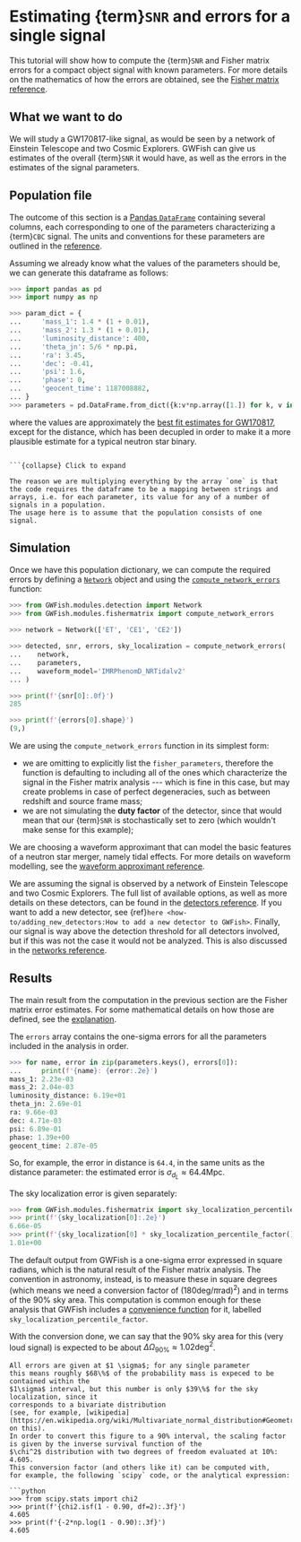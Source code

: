 # Estimating {term}`SNR` and errors for a single signal

This tutorial will show how to compute the {term}`SNR` and Fisher matrix errors for a 
compact object signal with known parameters.
For more details on the mathematics of how the errors are obtained, see the 
[Fisher matrix reference](../explanation/fisher_matrix.md).

## What we want to do

We will study a GW170817-like signal, as would be seen by a network of Einstein Telescope and two Cosmic Explorers.
GWFish can give us estimates of the overall {term}`SNR` it would have, 
as well as the errors in the estimates of the signal parameters.

## Population file

The outcome of this section is a [Pandas `DataFrame`](https://pandas.pydata.org/docs/reference/api/pandas.DataFrame.html) containing several columns, each corresponding
to one of the parameters characterizing a {term}`CBC` signal.
The units and conventions for these parameters are outlined in the [reference](../reference/parameters_units.md).

Assuming we already know what the values of the parameters should be, we can generate this dataframe as follows:

```python
>>> import pandas as pd
>>> import numpy as np

>>> param_dict = {
...     'mass_1': 1.4 * (1 + 0.01), 
...     'mass_2': 1.3 * (1 + 0.01), 
...     'luminosity_distance': 400,
...     'theta_jn': 5/6 * np.pi,
...     'ra': 3.45,
...     'dec': -0.41,
...     'psi': 1.6,
...     'phase': 0,
...     'geocent_time': 1187008882, 
... }
>>> parameters = pd.DataFrame.from_dict({k:v*np.array([1.]) for k, v in param_dict.items()})

```

<!-- TODO remove redshift! -->

where the values are approximately the [best fit estimates for GW170817](https://doi.org/10.1103/PhysRevX.9.011001), except for the distance, which has been decupled in order to make it a more plausible estimate for a typical neutron star binary.

```{admonition} Why do we multiply by an array?

```{collapse} Click to expand

The reason we are multiplying everything by the array `one` is that the code requires the dataframe to be a mapping between strings and arrays, i.e. for each parameter, its value for any of a number of signals in a population. 
The usage here is to assume that the population consists of one signal.
```

## Simulation

Once we have this population dictionary, we can compute the required errors by defining a [`Network`](#networks) object and using the [`compute_network_errors`](#fisher-matrix-computation) function:

```python
>>> from GWFish.modules.detection import Network
>>> from GWFish.modules.fishermatrix import compute_network_errors
    
>>> network = Network(['ET', 'CE1', 'CE2'])

>>> detected, snr, errors, sky_localization = compute_network_errors(
...    network, 
...    parameters, 
...    waveform_model='IMRPhenomD_NRTidalv2'
... )

>>> print(f'{snr[0]:.0f}')
285

>>> print(f'{errors[0].shape}')
(9,)

```

We are using the `compute_network_errors` function in its simplest form:

- we are omitting to explicitly list the `fisher_parameters`, therefore the function
    is defaulting to including all of the ones which characterize the signal 
    in the Fisher matrix analysis --- which is fine in this case, but may create problems
    in case of perfect degeneracies, such as between redshift and source frame mass;
- we are not simulating the **duty factor** of the detector, since that would mean that 
    our {term}`SNR` is stochastically set to zero (which wouldn't make sense for this example);

We are choosing a waveform approximant that can model the basic features of a neutron
star merger, namely tidal effects. For more details on waveform modelling, see the 
[waveform approximant reference](../how-to/choosing_an_approximant.md).

We are assuming the signal is observed by a network of Einstein Telescope
and two Cosmic Explorers.
The full list of available options, as well as more details on these detectors,
can be found in the [detectors reference](../reference/detectors.md).
If you want to add a new detector, see {ref}`here <how-to/adding_new_detectors:How to add a new detector to GWFish>`.
Finally, our signal is way above the detection threshold for all detectors
involved, but if this was not the case it would not be analyzed. This
is also discussed in the [networks reference](#networks).

## Results

The main result from the computation in the previous section are the Fisher matrix error estimates. For some mathematical details on how those are defined, see the [explanation](../explanation/fisher_matrix.md).

The `errors` array contains the one-sigma errors for all the parameters included in the analysis in order. 

```python
>>> for name, error in zip(parameters.keys(), errors[0]):
...     print(f'{name}: {error:.2e}') 
mass_1: 2.23e-03
mass_2: 2.04e-03
luminosity_distance: 6.19e+01
theta_jn: 2.69e-01
ra: 9.66e-03
dec: 4.71e-03
psi: 6.89e-01
phase: 1.39e+00
geocent_time: 2.87e-05

```

So, for example, the error in distance is `64.4`, in the same units as the distance parameter: the estimated error is $\sigma_{d_L} \approx 64.4 \text{Mpc}$.

The sky localization error is given separately: 

```python
>>> from GWFish.modules.fishermatrix import sky_localization_percentile_factor
>>> print(f'{sky_localization[0]:.2e}')
6.66e-05
>>> print(f'{sky_localization[0] * sky_localization_percentile_factor():.2e}')
1.01e+00

```

The default output from GWFish is a one-sigma error expressed in square radians, 
which is the natural result of the Fisher matrix analysis. 
The convention in astronomy, instead, is to measure these in square degrees (which means we need a conversion factor of $( 180 \text{deg} / \pi \text{rad})^2$) and in 
terms of the $90\%$ sky area. 
This computation is common enough for these analysis that GWFish includes a [convenience function](#utility-functions) for it, labelled `sky_localization_percentile_factor`.

With the conversion done, we can say that the $90\%$ sky area for this (very loud
signal) is expected to be about $\Delta \Omega _{90\%} \approx 1.02 \text{deg}^2$.


```{note}
All errors are given at $1 \sigma$; for any single parameter
this means roughly $68\%$ of the probability mass is expeced to be contained within the 
$1\sigma$ interval, but this number is only $39\%$ for the sky localization, since it 
corresponds to a bivariate distribution
(see, for example, [wikipedia](https://en.wikipedia.org/wiki/Multivariate_normal_distribution#Geometric_interpretation) on this).
In order to convert this figure to a 90% interval, the scaling factor
is given by the inverse survival function of the  
$\chi^2$ distribution with two degrees of freedom evaluated at 10%:
4.605.
This conversion factor (and others like it) can be computed with, 
for example, the following `scipy` code, or the analytical expression:

```python
>>> from scipy.stats import chi2
>>> print(f'{chi2.isf(1 - 0.90, df=2):.3f}')
4.605
>>> print(f'{-2*np.log(1 - 0.90):.3f}')
4.605

```

